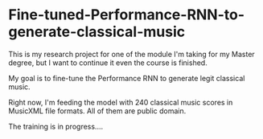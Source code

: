 # Fine-tuned-Performance-RNN-to-generate-classical-music

This is my research project for one of the module I'm taking for my Master degree, but I want to continue it even the course is finished. 

My goal is to fine-tune the Performance RNN to generate legit classical music.

Right now, I'm feeding the model with 240 classical music scores in MusicXML file formats. All of them are public domain.

The training is in progress....
